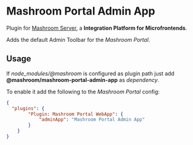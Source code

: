 
# Mashroom Portal Admin App

Plugin for [Mashroom Server](https://www.mashroom-server.com), a **Integration Platform for Microfrontends**.

Adds the default Admin Toolbar for the _Mashroom Portal_.

## Usage

If *node_modules/@mashroom* is configured as plugin path just add **@mashroom/mashroom-portal-admin-app** as *dependency*.

To enable it add the following to the _Mashroom Portal_ config:

```json
{
  "plugins": {
        "Plugin: Mashroom Portal WebApp": {
            "adminApp": "Mashroom Portal Admin App"
        }
    }
}
```
